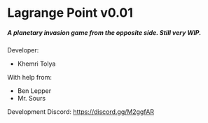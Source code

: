 # Lagrange Point v0.01

##### A planetary invasion game from the opposite side. Still very WIP.

Developer:

- Khemri Tolya

With help from:

- Ben Lepper
- Mr. Sours

Development Discord: https://discord.gg/M2ggfAR